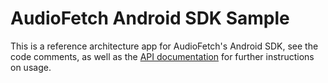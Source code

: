 AudioFetch Android SDK Sample
=============================

This is a reference architecture app for AudioFetch's Android SDK, see the code comments, as well as the [API documentation](https://github.com/audiofetch/audiofetch-android-sdk-public-library/blob/master/AudioFetchSDKDocumentation_rev_1_0.pdf) for further instructions on usage.
